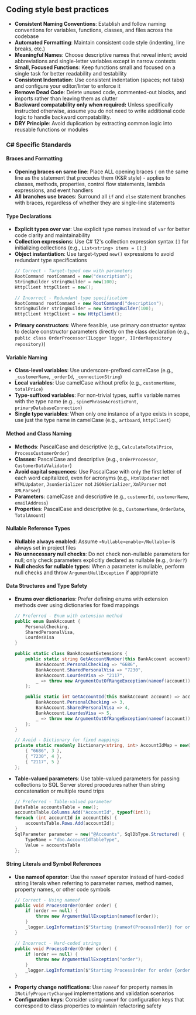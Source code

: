 ## Coding style best practices

- **Consistent Naming Conventions**: Establish and follow naming conventions for variables, functions, classes, and files across the codebase
- **Automated Formatting**: Maintain consistent code style (indenting, line breaks, etc.)
- **Meaningful Names**: Choose descriptive names that reveal intent; avoid abbreviations and single-letter variables except in narrow contexts
- **Small, Focused Functions**: Keep functions small and focused on a single task for better readability and testability
- **Consistent Indentation**: Use consistent indentation (spaces; not tabs) and configure your editor/linter to enforce it
- **Remove Dead Code**: Delete unused code, commented-out blocks, and imports rather than leaving them as clutter
- **Backward compatability only when required:** Unless specifically instructed otherwise, assume you do not need to write additional code logic to handle backward compatability.
- **DRY Principle**: Avoid duplication by extracting common logic into reusable functions or modules

### C# Specific Standards

#### Braces and Formatting
- **Opening braces on same line**: Place ALL opening braces `{` on the same line as the statement that precedes them (K&R style) - applies to classes, methods, properties, control flow statements, lambda expressions, and event handlers
- **All branches use braces**: Surround all `if` and `else` statement branches with braces, regardless of whether they are single-line statements

#### Type Declarations
- **Explicit types over var**: Use explicit type names instead of `var` for better code clarity and maintainability
- **Collection expressions**: Use C# 12's collection expression syntax `[]` for initializing collections (e.g., `List<string> items = [];`)
- **Object instantiation**: Use target-typed `new()` expressions to avoid redundant type specifications
  ```csharp
  // Correct - Target-typed new with parameters
  RootCommand rootCommand = new("description");
  StringBuilder stringBuilder = new(100);
  HttpClient httpClient = new();

  // Incorrect - Redundant type specification
  RootCommand rootCommand = new RootCommand("description");
  StringBuilder stringBuilder = new StringBuilder(100);
  HttpClient httpClient = new HttpClient();
  ```
- **Primary constructors**: Where feasible, use primary constructor syntax to declare constructor parameters directly on the class declaration (e.g., `public class OrderProcessor(ILogger logger, IOrderRepository repository)`)

#### Variable Naming
- **Class-level variables**: Use underscore-prefixed camelCase (e.g., `_customerName`, `_orderId`, `_connectionString`)
- **Local variables**: Use camelCase without prefix (e.g., `customerName`, `totalPrice`)
- **Type-suffixed variables**: For non-trivial types, suffix variable names with the type name (e.g., `spinePhraseAcrosticFont`, `primaryDatabaseConnection`)
- **Single type variables**: When only one instance of a type exists in scope, use just the type name in camelCase (e.g., `artboard`, `httpClient`)

#### Method and Class Naming
- **Methods**: PascalCase and descriptive (e.g., `CalculateTotalPrice`, `ProcessCustomerOrder`)
- **Classes**: PascalCase and descriptive (e.g., `OrderProcessor`, `CustomerDataValidator`)
- **Avoid capital sequences**: Use PascalCase with only the first letter of each word capitalized, even for acronyms (e.g., `HtmlUpdater` not `HTMLUpdater`, `JsonSerializer` not `JSONSerializer`, `XmlParser` not `XMLParser`)
- **Parameters**: camelCase and descriptive (e.g., `customerId`, `customerName`, `emailAddress`)
- **Properties**: PascalCase and descriptive (e.g., `CustomerName`, `OrderDate`, `TotalAmount`)

#### Nullable Reference Types
- **Nullable always enabled**: Assume `<Nullable>enable</Nullable>` is always set in project files
- **No unnecessary null checks**: Do not check non-nullable parameters for null; only check parameters explicitly declared as nullable (e.g., `Order?`)
- **Null checks for nullable types**: When a parameter is nullable, perform null checks and throw `ArgumentNullException` if appropriate

#### Data Structures and Type Safety
- **Enums over dictionaries**: Prefer defining enums with extension methods over using dictionaries for fixed mappings
  ```csharp
  // Preferred - Enum with extension method
  public enum BankAccount {
      PersonalChecking,
      SharedPersonalVisa,
      LourdesVisa
  }

  public static class BankAccountExtensions {
      public static string GetAccountNumber(this BankAccount account) => account switch {
          BankAccount.PersonalChecking => "6686",
          BankAccount.SharedPersonalVisa => "7230",
          BankAccount.LourdesVisa => "2117",
          _ => throw new ArgumentOutOfRangeException(nameof(account))
      };

      public static int GetAccountId(this BankAccount account) => account switch {
          BankAccount.PersonalChecking => 3,
          BankAccount.SharedPersonalVisa => 4,
          BankAccount.LourdesVisa => 5,
          _ => throw new ArgumentOutOfRangeException(nameof(account))
      };
  }

  // Avoid - Dictionary for fixed mappings
  private static readonly Dictionary<string, int> AccountIdMap = new() {
      { "6686", 3 },
      { "7230", 4 },
      { "2117", 5 }
  };
  ```
- **Table-valued parameters**: Use table-valued parameters for passing collections to SQL Server stored procedures rather than string concatenation or multiple round trips
  ```csharp
  // Preferred - Table-valued parameter
  DataTable accountsTable = new();
  accountsTable.Columns.Add("AccountId", typeof(int));
  foreach (int accountId in accountIds) {
      accountsTable.Rows.Add(accountId);
  }
  SqlParameter parameter = new("@Accounts", SqlDbType.Structured) {
      TypeName = "dbo.AccountIdTableType",
      Value = accountsTable
  };
  ```

#### String Literals and Symbol References
- **Use nameof operator**: Use the `nameof` operator instead of hard-coded string literals when referring to parameter names, method names, property names, or other code symbols
  ```csharp
  // Correct - Using nameof
  public void ProcessOrder(Order order) {
      if (order == null) {
          throw new ArgumentNullException(nameof(order));
      }
      _logger.LogInformation($"Starting {nameof(ProcessOrder)} for order {order.Id}");
  }

  // Incorrect - Hard-coded strings
  public void ProcessOrder(Order order) {
      if (order == null) {
          throw new ArgumentNullException("order");
      }
      _logger.LogInformation($"Starting ProcessOrder for order {order.Id}");
  }
  ```
- **Property change notifications**: Use `nameof` for property names in `INotifyPropertyChanged` implementations and validation scenarios
- **Configuration keys**: Consider using `nameof` for configuration keys that correspond to class properties to maintain refactoring safety
